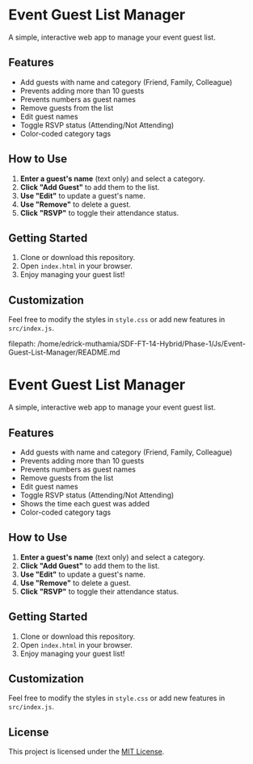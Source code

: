 # Event Guest List Manager

A simple, interactive web app to manage your event guest list.

## Features

- Add guests with name and category (Friend, Family, Colleague)
- Prevents adding more than 10 guests
- Prevents numbers as guest names
- Remove guests from the list
- Edit guest names
- Toggle RSVP status (Attending/Not Attending)
- Color-coded category tags

## How to Use

1. **Enter a guest's name** (text only) and select a category.
2. **Click "Add Guest"** to add them to the list.
3. **Use "Edit"** to update a guest's name.
4. **Use "Remove"** to delete a guest.
5. **Click "RSVP"** to toggle their attendance status.

## Getting Started

1. Clone or download this repository.
2. Open `index.html` in your browser.
3. Enjoy managing your guest list!

## Customization

Feel free to modify the styles in `style.css` or add new features in `src/index.js`.

filepath: /home/edrick-muthamia/SDF-FT-14-Hybrid/Phase-1/Js/Event-Guest-List-Manager/README.md 

# Event Guest List Manager

A simple, interactive web app to manage your event guest list.

## Features

- Add guests with name and category (Friend, Family, Colleague)
- Prevents adding more than 10 guests
- Prevents numbers as guest names
- Remove guests from the list
- Edit guest names
- Toggle RSVP status (Attending/Not Attending)
- Shows the time each guest was added
- Color-coded category tags

## How to Use

1. **Enter a guest's name** (text only) and select a category.
2. **Click "Add Guest"** to add them to the list.
3. **Use "Edit"** to update a guest's name.
4. **Use "Remove"** to delete a guest.
5. **Click "RSVP"** to toggle their attendance status.

## Getting Started

1. Clone or download this repository.
2. Open `index.html` in your browser.
3. Enjoy managing your guest list!

## Customization

Feel free to modify the styles in `style.css` or add new features in `src/index.js`.
## License

This project is licensed under the [MIT License](LICENSE).
